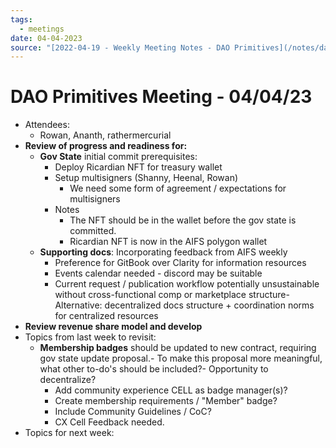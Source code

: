 ```yaml
---
tags:
  - meetings
date: 04-04-2023
source: "[2022-04-19 - Weekly Meeting Notes - DAO Primitives](/notes/dao-primitives/primitives-archive/primitives-docs/2022-04-19%20-%20Weekly%20Meeting%20Notes%20-%20DAO%20Primitives.md)"
---
```


# DAO Primitives Meeting - **04/04/23**

- Attendees:
	- Rowan, Ananth, rathermercurial
- **Review of progress and readiness for:**
	- **Gov State** initial commit prerequisites:
		- Deploy Ricardian NFT for treasury wallet
		- Setup multisigners (Shanny, Heenal, Rowan)
			- We need some form of agreement / expectations for multisigners
		- Notes
			- The NFT should be in the wallet before the gov state is committed. 
			- Ricardian NFT is now in the AIFS polygon wallet 
	- **Supporting docs**: Incorporating feedback from AIFS weekly
		- Preference for GitBook over Clarity for information resources
		- Events calendar needed - discord may be suitable
		- Current request / publication workflow potentially unsustainable without cross-functional comp or marketplace structure- Alternative: decentralized docs structure + coordination norms for centralized resources
- **Review revenue share model and develop**
- Topics from last week to revisit:
	- **Membership badges** should be updated to new contract, requiring gov state update proposal.- To make this proposal more meaningful, what other to-do's should be included?- Opportunity to decentralize?
		- Add community experience CELL as badge manager(s)?
		- Create membership requirements / "Member" badge?
		- Include Community Guidelines / CoC?
		- CX Cell Feedback needed.
- Topics for next week: